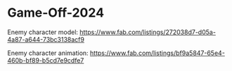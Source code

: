 # Game-Off-2024
 
Enemy character model:
https://www.fab.com/listings/272038d7-d05a-4a87-a644-73bc3138acf9 

Enemy character animation:
https://www.fab.com/listings/bf9a5847-65e4-460b-bf89-b5cd7e9cdfe7
